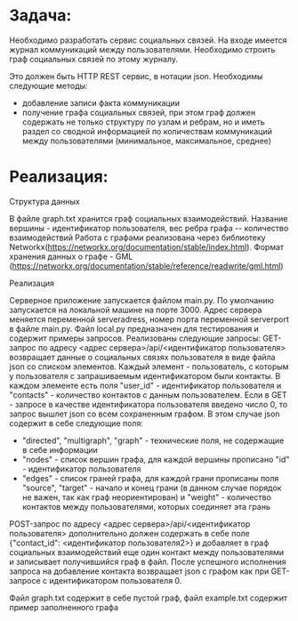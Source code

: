 # Задача:
Необходимо разработать сервис социальных связей.
На входе имеется журнал коммуникаций между пользователями. Необходимо строить граф социальных связей по этому журналу.

Это должен быть HTTP REST сервис, в нотации json.
Необходимы следующие методы:
- добавление записи факта коммуникации
- получение графа социальных связей, при этом граф должен содержать не только структуру по узлам и ребрам, но и иметь раздел со сводной информацией по количествам коммуникаций между пользователями (минимальное, максимальное, среднее)

# Реализация:
Структура данных

В файле graph.txt хранится граф социальных взаимодействий. Название вершины - идентификатор пользователя, вес ребра графа -- количество взаимодействий
Работа с графами реализована через библиотеку Networkx(https://networkx.org/documentation/stable/index.html). Формат хранения данных о графе - GML (https://networkx.org/documentation/stable/reference/readwrite/gml.html)

Реализация

Серверное приложение запускается файлом main.py. По умолчанию запускается на локальной машине на порте 3000. Адрес сервера меняется переменной serveradress, номер порта переменной serverport в файле main.py. Файл local.py предназначен для тестирования и содержит примеры запросов.
Реализованы следующие запросы:
GET-запрос по адресу <адрес сервера>/api/<идентификатор пользователя> возвращает данные о социальных связях пользователя в виде файла json со списком элементов. Каждый элемент - пользователь, с которым у пользователя с запрашиваемым идентификатором были контакты. В каждом элементе есть поля "user_id" - идентификатор пользователя и "contacts" - количество контактов с данным пользователем. Если в GET - запросе в качестве идентификатора пользователя введено число 0, то запрос вышлет json со всем сохраненным графом. В этом случае json содержит в себе следующие поля:
- "directed", "multigraph", "graph" - технические поля, не содержащие в себе информации
- "nodes" - список вершин графа, для каждой вершины прописано "id" - идентификатор пользователя
- "edges" - список граней графа, для каждой грани прописаны поля "source", "target" - начало и конец грани (в данном случае порядок не важен, так как граф неориентирован) и "weight" - количество контактов между пользователями, которых соединяет эта грань

POST-запрос по адресу <адрес сервера>/api/<идентификатор пользователя> дополнительно должен содержать в себе поле {"contact_id": <идентификатор пользователя2>} и добавляет в граф социальных взаимодействий еще один контакт между пользователями и записывает получившийся граф в файл. После успешного исполнения запроса на добавление контакта возвращает json с графом как при GET-запросе с идентификатором пользователя 0.

Файл graph.txt содержит в себе пустой граф, файл example.txt содержит пример заполненного графа
